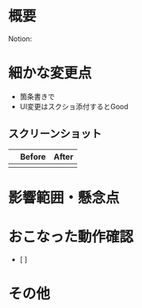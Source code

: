 # 概要

<!-- タスクのURL。なければ次の行を削除してください -->

Notion:

<!-- レビュアーが理解できるよう、このプルリクの概要と共に、どうしておこなったかの背景が以下に書かれているとGood -->

# 細かな変更点

<!-- コード自体の変更についてサマリを記載する。レビュアーが「なんで概要に書かれていないこれが変更されたんだろう？」と思わないように説明するのがポイントです -->

- 箇条書きで
- UI変更はスクショ添付するとGood

## スクリーンショット

<!-- Command + Shift + Control + 4 でスクリーンショットして Command + V でここに貼り付けるのが楽。以下のテーブルは必要に応じて使ってください -->

|     | Before | After |
| :-: | :----: | :---: |
|     |        |       |

# 影響範囲・懸念点

<!-- レビュアーに見てほしい点、影響しそうな機能 -->

# おこなった動作確認

<!-- おこなった動作確認を箇条書きで。大きなUI変更は iOS Safari / Android Chrome での確認もすること -->

- \[ \]

# その他

<!-- レビュアーへのメッセージや一言などあれば -->
